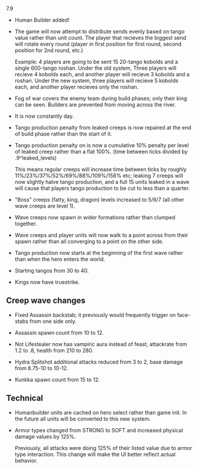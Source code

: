 7.9

- Human Builder added!

- The game will now attempt to distribute sends evenly based on tango value rather than unit count. The player that recieves the biggest send will rotate every round (player in first position for first round, second position for 2nd round, etc.)
  
  Example: 4 players are going to be sent 15 20-tango kobolds and a single 600-tango roshan. Under the old system, Three players will recieve 4 kobolds each, and another player will recieve 3 kobolds and a roshan. Under the new system, three players will recieve 5 kobolds each, and another player recieves only the roshan.
	
- Fog of war covers the enemy team during build phases; only their king can be seen. Builders are prevented from moving across the river.

- It is now constantly day.

- Tango production penalty from leaked creeps is now repaired at the end of build phase rather than the start of it.

- Tango production penalty on is now a cumulative 10% penalty per level of leaked creep rather than a flat 100%. (time between ticks divided by .9^leaked_levels)

	This means regular creeps will increase time between ticks by roughly 11%/23%/37%/52%/69%/88%/109%/158% etc; leaking 7 creeps will now slightly halve tango production, and a full 15 units leaked in a wave will cause that players tango production to be cut to less than a quarter.
	
- "Boss" creeps (fatty, king, dragon) levels increased to 5/6/7 (all other wave creeps are level 1).

- Wave creeps now spawn in wider formations rather than clumped together.

- Wave creeps and player units will now walk to a point across from their spawn rather than all converging to a point on the other side.

- Tango production now starts at the beginning of the first wave rather than when the hero enters the world.

- Starting tangos from 30 to 40.

- Kings now have truestrike.

## Creep wave changes

- Fixed Assassin backstab; it previously would frequently trigger on face-stabs from one side only.

- Assassin spawn count from 10 to 12.

- Not Lifestealer now has vampiric aura instead of feast; attackrate from 1.2 to .8, health from 210 to 280.

- Hydra Splitshot additional attacks reduced from 3 to 2, base damage from 8.75-10 to 10-12.

- Kunkka spawn count from 15 to 12.

## Technical
- Humanbuilder units are cached on hero select rather than game init. In the future all units will be converted to this new system.

- Armor types changed from STRONG to SOFT and increased physical damage values by 125%.

	Previously, all attacks were doing 125% of their listed value due to armor type interaction. This change will make the UI better reflect actual behavior.
